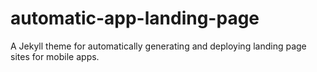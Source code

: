 # automatic-app-landing-page
A Jekyll theme for automatically generating and deploying landing page sites for mobile apps.
